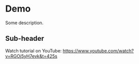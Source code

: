 # Demo

Some description.

## Sub-header

Watch tutorial on YouTube: https://www.youtube.com/watch?v=RGOj5yH7evk&t=425s